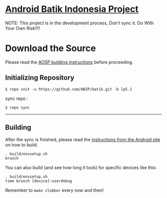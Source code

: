 [Android Batik Indonesia Project](https://github.com/ABIP)
====================================

NOTE:
This project is in the development process, Don't sync it.
Do With Your Own Risk!!!!

Download the Source
===================

Please read the [AOSP building instructions](http://source.android.com/source/index.html) before proceeding.

Initializing Repository
-----------------------

    $ repo init -u https://github.com/ABIP/batik.git -b lp5.1

sync repo :

    $ repo sync

***

Building
--------

After the sync is finished, please read the [instructions from the Android site](http://s.android.com/source/building.html) on how to build.

    . build/envsetup.sh
    brunch


You can also build (and see how long it took) for specific devices like this:

    . build/envsetup.sh
    time brunch [device]-userdebug

Remember to `make clobber` every now and then!

